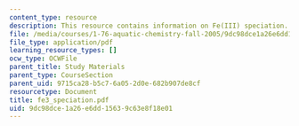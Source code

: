 ```yaml
---
content_type: resource
description: This resource contains information on Fe(III) speciation.
file: /media/courses/1-76-aquatic-chemistry-fall-2005/9dc98dce1a26e6dd15639c63e8f18e01_fe3_speciation.pdf
file_type: application/pdf
learning_resource_types: []
ocw_type: OCWFile
parent_title: Study Materials
parent_type: CourseSection
parent_uid: 9715ca28-b5c7-6a05-2d0e-682b907de8cf
resourcetype: Document
title: fe3_speciation.pdf
uid: 9dc98dce-1a26-e6dd-1563-9c63e8f18e01
---
```

